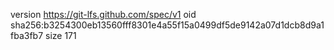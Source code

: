 version https://git-lfs.github.com/spec/v1
oid sha256:b3254300eb13560fff8301e4a55f15a0499df5de9142a07d1dcb8d9a1fba3fb7
size 171
